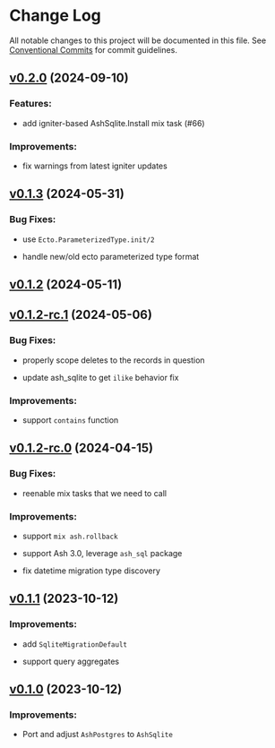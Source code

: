# Change Log

All notable changes to this project will be documented in this file.
See [Conventional Commits](Https://conventionalcommits.org) for commit guidelines.

<!-- changelog -->

## [v0.2.0](https://github.com/ash-project/ash_sqlite/compare/v0.1.3...v0.2.0) (2024-09-10)




### Features:

* add igniter-based AshSqlite.Install mix task (#66)

### Improvements:

* fix warnings from latest igniter updates

## [v0.1.3](https://github.com/ash-project/ash_sqlite/compare/v0.1.2...v0.1.3) (2024-05-31)




### Bug Fixes:

* use `Ecto.ParameterizedType.init/2`

* handle new/old ecto parameterized type format

## [v0.1.2](https://github.com/ash-project/ash_sqlite/compare/v0.1.2-rc.1...v0.1.2) (2024-05-11)




## [v0.1.2-rc.1](https://github.com/ash-project/ash_sqlite/compare/v0.1.2-rc.0...v0.1.2-rc.1) (2024-05-06)




### Bug Fixes:

* properly scope deletes to the records in question

* update ash_sqlite to get `ilike` behavior fix

### Improvements:

* support `contains` function

## [v0.1.2-rc.0](https://github.com/ash-project/ash_sqlite/compare/v0.1.1...v0.1.2-rc.0) (2024-04-15)




### Bug Fixes:

* reenable mix tasks that we need to call

### Improvements:

* support `mix ash.rollback`

* support Ash 3.0, leverage `ash_sql` package

* fix datetime migration type discovery

## [v0.1.1](https://github.com/ash-project/ash_sqlite/compare/v0.1.0...v0.1.1) (2023-10-12)




### Improvements:

* add `SqliteMigrationDefault`

* support query aggregates

## [v0.1.0](https://github.com/ash-project/ash_sqlite/compare/v0.1.0...v0.1.0) (2023-10-12)


### Improvements:

* Port and adjust `AshPostgres` to `AshSqlite`
